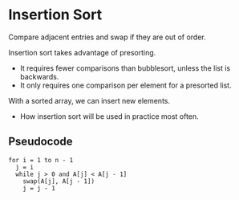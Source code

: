# Insertion Sort

Compare adjacent entries and swap if they are out of order.

Insertion sort takes advantage of presorting.
- It requires fewer comparisons than bubblesort, unless the list is backwards.
- It only requires one comparison per element for a presorted list.

With a sorted array, we can insert new elements.
- How insertion sort will be used in practice most often.

## Pseudocode
```
for i = 1 to n - 1
  j = i
  while j > 0 and A[j] < A[j - 1]
    swap(A[j], A[j - 1])
    j = j - 1
```

